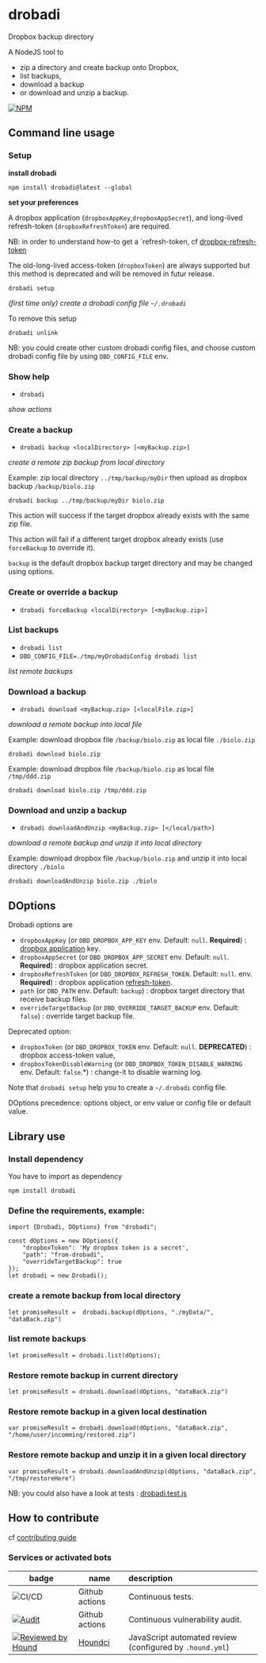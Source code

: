 # drobadi

Dropbox backup directory

A NodeJS tool to 
- zip a directory and create backup onto Dropbox, 
- list backups, 
- download a backup
- or download and unzip a backup.

[![NPM](https://nodei.co/npm/drobadi.png?compact=true)](https://npmjs.org/package/drobadi)


## Command line usage

### Setup
**install drobadi**

```
npm install drobadi@latest --global
```

**set your preferences**

A dropbox application (`dropboxAppKey`,`dropboxAppSecret`), and long-lived refresh-token (`dropboxRefreshToken`) are required.

NB: in order to understand how-to get a `refresh-token, cf [dropbox-refresh-token](https://github.com/boly38/dropbox-refresh-token)

The old-long-lived access-token (`dropboxToken`) are always supported but this method is deprecated and will be removed in futur release.

```
drobadi setup
```
_(first time only) create a drobadi config file `~/.drobadi`_

To remove this setup
```
drobadi unlink
```

NB: you could create other custom drobadi config files, and choose custom drobadi config file by using `DBD_CONFIG_FILE` env.

### Show help
- `drobadi`

_show actions_

### Create a backup
- `drobadi backup <localDirectory> [<myBackup.zip>]`

_create a remote zip backup from local directory_

Example: zip local directory `../tmp/backup/myDir` then upload as dropbox backup `/backup/biolo.zip` 
```
drobadi backup ../tmp/backup/myDir biolo.zip
```

This action will success if the target dropbox already exists with the same zip file.

This action will fail if a different target dropbox already exists (use `forceBackup` to override it).

`backup` is the default dropbox backup target directory and may be changed using options.

### Create or override a backup
- `drobadi forceBackup <localDirectory> [<myBackup.zip>]`

### List backups

- `drobadi list`
- `DBD_CONFIG_FILE=./tmp/myDrobadiConfig drobadi list`

_list remote backups_


### Download a backup

- `drobadi download <myBackup.zip> [<localFile.zip>]`

_download a remote backup into local file_

Example: download dropbox file `/backup/biolo.zip` as local file `./biolo.zip`
```
drobadi download biolo.zip
```

Example: download dropbox file `/backup/biolo.zip` as local file `/tmp/ddd.zip`
```
drobadi download biolo.zip /tmp/ddd.zip
```

### Download and unzip a backup
- `drobadi downloadAndUnzip <myBackup.zip> [</local/path>]`

_download a remote backup and unzip it into local directory_

Example: download dropbox file `/backup/biolo.zip` and unzip it into local directory `./biolo`
```
drobadi downloadAndUnzip biolo.zip ./biolo
```


## DOptions
Drobadi options are
- `dropboxAppKey` (or `DBD_DROPBOX_APP_KEY` env. Default: `null`. **Required**) : [dropbox application](https://www.dropbox.com/developers/apps/) key.
- `dropboxAppSecret` (or `DBD_DROPBOX_APP_SECRET` env. Default: `null`. **Required**) : dropbox application secret.
- `dropboxRefreshToken` (or `DBD_DROPBOX_REFRESH_TOKEN`. Default: `null`.  env. **Required**) : dropbox application [refresh-token](https://github.com/boly38/dropbox-refresh-token).
- `path` (or `DBD_PATH` env. Default: `backup`) : dropbox target directory that receive backup files.
- `overrideTargetBackup` (or `DBD_OVERRIDE_TARGET_BACKUP` env. Default: `false`) : override target backup file.

Deprecated option:
- `dropboxToken` (or `DBD_DROPBOX_TOKEN` env. Default: `null`. **DEPRECATED**) : dropbox access-token value,
- `dropboxTokenDisableWarning` (or `DBD_DROPBOX_TOKEN_DISABLE_WARNING` env. Default: `false`.*) : change-it to disable warning log.

Note that `drobadi setup` help you to create a `~/.drobadi` config file.

DOptions precedence: options object, or env value or config file or default value.


## Library use

### Install dependency

You have to import as dependency
```
npm install drobadi
```

### Define the requirements, example:
``` 
import {Drobadi, DOptions} from "drobadi";

const dOptions = new DOptions({
    "dropboxToken": 'My dropbox token is a secret',
    "path": "from-drobadi",
    "overrideTargetBackup": true
});
let drobadi = new Drobadi();
```

### create a remote backup from local directory
```
let promiseResult =  drobadi.backup(dOptions, "./myData/", "dataBack.zip")
```

### list remote backups
```
let promiseResult = drobadi.list(dOptions);
```

### Restore remote backup in current directory
```
let promiseResult = drobadi.download(dOptions, "dataBack.zip")
```

### Restore remote backup in a given local destination
```
var promiseResult = drobadi.download(dOptions, "dataBack.zip", "/home/user/incomming/restored.zip")
```

### Restore remote backup and unzip it in a given local directory
```
var promiseResult = drobadi.downloadAndUnzip(dOptions, "dataBack.zip", "/tmp/restoreHere")
```

NB: you could also have a look at tests : [drobadi.test.js](tests/drobadi.test.js)


## How to contribute
cf [contributing guide](./.github/CONTRIBUTING.md)

### Services or activated bots

| badge  | name                            | description                                               |
|--------|---------------------------------|:----------------------------------------------------------|
| ![CI/CD](https://github.com/boly38/drobadi/workflows/drobadi-ci/badge.svg) | Github actions                  | Continuous tests.                                         
| [![Audit](https://github.com/boly38/drobadi/actions/workflows/audit.yml/badge.svg)](https://github.com/boly38/ndrobadi/actions/workflows/audit.yml) | Github actions                  | Continuous vulnerability audit.                           
| [![Reviewed by Hound](https://img.shields.io/badge/Reviewed_by-Hound-8E64B0.svg)](https://houndci.com)| [Houndci](https://houndci.com/) | JavaScript  automated review (configured by `.hound.yml`) |


